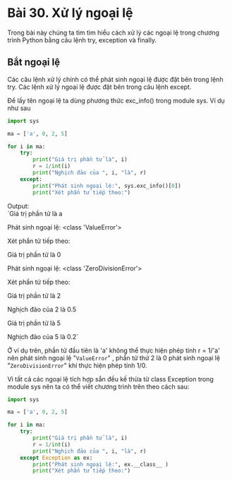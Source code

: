 # Bài 30. Xử lý ngoại lệ

Trong bài này chúng ta tìm tìm hiểu cách xử lý các ngoại lệ trong chương trình Python bằng câu lệnh try, exception và finally.

## Bắt ngoại lệ

Các câu lệnh xử lý chính có thể phát sinh ngoại lệ được đặt bên trong lệnh try. Các lệnh xử lý ngoại lệ được đặt bên trong câu lệnh except.

Để lấy tên ngoại lệ ta dùng phương thức exc\_info\(\) trong module sys. Ví dụ như sau

```python
import sys

ma = ['a', 0, 2, 5]

for i in ma:
    try:
        print("Giá trị phần tử là", i)
        r = 1/int(i)
        print("Nghịch đảo của ", i, "là", r)
    except:
        print("Phát sinh ngoại lệ:", sys.exc_info()[0])
        print("Xét phẩn tử tiếp theo:")
```

Output:  
`Giá trị phần tử là a  
Phát sinh ngoại lệ: <class 'ValueError'>  
Xét phẩn tử tiếp theo:  
Giá trị phần tử là 0  
Phát sinh ngoại lệ: <class 'ZeroDivisionError'>  
Xét phẩn tử tiếp theo:  
Giá trị phần tử là 2  
Nghịch đảo của  2 là 0.5  
Giá trị phần tử là 5  
Nghịch đảo của  5 là 0.2`

Ở ví dụ trên, phần tử đầu tiên là 'a' không thể thực hiện phép tính r = 1/'a' nên phát sinh ngoại lệ "`ValueError`" , phần tử thứ 2 là 0 phát sinh ngoại lệ "`ZeroDivisionError`" khi thực hiện phép tính 1/0.

Vì tất cả các ngoại lệ tích hợp sẵn đều kế thừa từ class Exception trong module sys nên ta có thể viết chương trình trên theo cách sau:

```python
import sys

ma = ['a', 0, 2, 5]

for i in ma:
    try:
        print("Giá trị phần tử là", i)
        r = 1/int(i)
        print("Nghịch đảo của ", i, "là", r)
    except Exception as ex:
        print("Phát sinh ngoại lệ:", ex.__class__ )
        print("Xét phẩn tử tiếp theo:")
```



